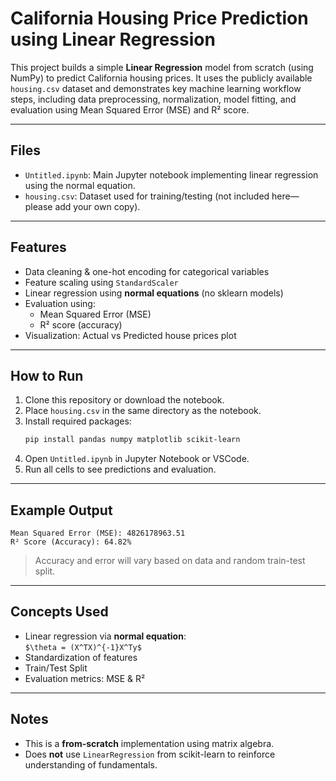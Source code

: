 # California Housing Price Prediction using Linear Regression

This project builds a simple **Linear Regression** model from scratch (using NumPy) to predict California housing prices. It uses the publicly available `housing.csv` dataset and demonstrates key machine learning workflow steps, including data preprocessing, normalization, model fitting, and evaluation using Mean Squared Error (MSE) and R² score.

---

## Files

- `Untitled.ipynb`: Main Jupyter notebook implementing linear regression using the normal equation.
- `housing.csv`: Dataset used for training/testing (not included here—please add your own copy).

---

## Features

- Data cleaning & one-hot encoding for categorical variables
- Feature scaling using `StandardScaler`
- Linear regression using **normal equations** (no sklearn models)
- Evaluation using:
  - Mean Squared Error (MSE)
  - R² score (accuracy)
- Visualization: Actual vs Predicted house prices plot

---

## How to Run

1. Clone this repository or download the notebook.
2. Place `housing.csv` in the same directory as the notebook.
3. Install required packages:
   ```bash
   pip install pandas numpy matplotlib scikit-learn
   ```
4. Open `Untitled.ipynb` in Jupyter Notebook or VSCode.
5. Run all cells to see predictions and evaluation.

---

## Example Output

```
Mean Squared Error (MSE): 4826178963.51
R² Score (Accuracy): 64.82%
```

> Accuracy and error will vary based on data and random train-test split.

---

## Concepts Used

- Linear regression via **normal equation**:  
  `$\theta = (X^TX)^{-1}X^Ty$`
- Standardization of features  
- Train/Test Split
- Evaluation metrics: MSE & R²

---

## Notes

- This is a **from-scratch** implementation using matrix algebra.
- Does **not** use `LinearRegression` from scikit-learn to reinforce understanding of fundamentals.
